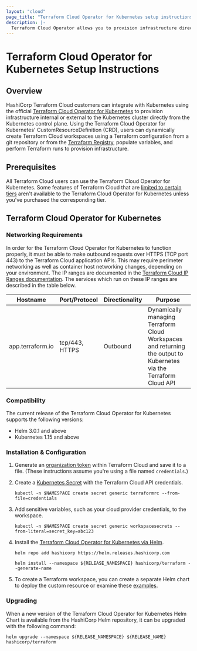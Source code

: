```yaml
---
layout: "cloud"
page_title: "Terraform Cloud Operator for Kubernetes setup instructions"
description: |-
  Terraform Cloud Operator allows you to provision infrastructure directly from the Kubernetes control plane.
---
```


# Terraform Cloud Operator for Kubernetes Setup Instructions

## Overview

HashiCorp Terraform Cloud customers can integrate with Kubernetes using the official [Terraform Cloud Operator for Kubernetes](https://github.com/hashicorp/terraform-k8s) to provision infrastructure internal or external to the Kubernetes cluster directly from the Kubernetes control plane.  Using the Terraform Cloud Operator for Kubernetes' CustomResourceDefinition (CRD), users can dynamically create Terraform Cloud workspaces using a Terraform configuration from a git repository or from the [Terraform Registry](https://registry.terraform.io/), populate variables, and perform Terraform runs to provision infrastructure.

## Prerequisites

All Terraform Cloud users can use the Terraform Cloud Operator for Kubernetes. Some features of Terraform Cloud that are [limited to certain tiers](/docs/cloud/paid.html) aren't available to the Terraform Cloud Operator for Kubernetes unless you've purchased the corresponding tier.

## Terraform Cloud Operator for Kubernetes

### Networking Requirements

In order for the Terraform Cloud Operator for Kubernetes to function properly, it must be able to make outbound requests over HTTPS (TCP port 443) to the Terraform Cloud application APIs. This may require perimeter networking as well as container host networking changes, depending on your environment. The IP ranges are documented in the [Terraform Cloud IP Ranges documentation](/docs/cloud/architectural-details/ip-ranges.html). The services which run on these IP ranges are described in the table below.

Hostname | Port/Protocol | Directionality | Purpose
 --|--|--|--
 app.terraform.io | tcp/443, HTTPS | Outbound | Dynamically managing Terraform Cloud Workspaces and returning the output to Kubernetes via the Terraform Cloud API

### Compatibility

The current release of the Terraform Cloud Operator for Kubernetes supports the following versions:

* Helm 3.0.1 and above
* Kubernetes 1.15 and above

### Installation & Configuration

1. Generate an [organization token](/docs/cloud/users-teams-organizations/api-tokens.html#organization-api-tokens) within Terraform Cloud and save it to a file. (These instructions assume you're using a file named `credentials`.)

1. Create a [Kubernetes Secret](https://kubernetes.io/docs/concepts/configuration/secret/) with the Terraform Cloud API credentials.

    ```
    kubectl -n $NAMESPACE create secret generic terraformrc --from-file=credentials
    ```

1. Add sensitive variables, such as your cloud provider credentials, to the workspace.

    ```
    kubectl -n $NAMESPACE create secret generic workspacesecrets --from-literal=secret_key=abc123
    ```

1. Install the [Terraform Cloud Operator for Kubernetes via Helm](https://github.com/hashicorp/terraform-helm).

    ```
    helm repo add hashicorp https://helm.releases.hashicorp.com

    helm install --namespace ${RELEASE_NAMESPACE} hashicorp/terraform --generate-name
    ```

1. To create a Terraform workspace, you can create a separate Helm chart to deploy the custom resource or examine these [examples](https://github.com/hashicorp/terraform-helm/tree/master/example).

### Upgrading

When a new version of the Terraform Cloud Operator for Kubernetes Helm Chart is available from the HashiCorp Helm repository, it can be upgraded with the following command:

```
helm upgrade --namespace ${RELEASE_NAMESPACE} ${RELEASE_NAME} hashicorp/terraform
```



